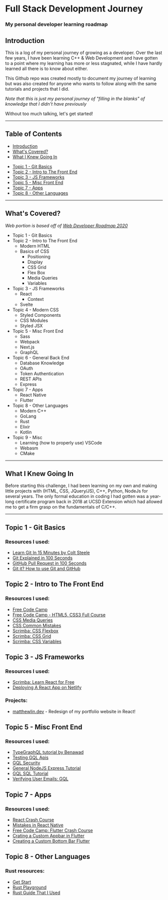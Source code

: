 # Full Stack Development Journey

### My personal developer learning roadmap

## Introduction

This is a log of my personal journey of growing as a developer. Over the last few years, I
have been learning C++ & Web Development and have gotten to a point where my
learning has more or less stagnated, while I have hardly learned all there is to
know about either.

This Github repo was created mostly to document my journey of learning but was
also created for anyone who wants to follow along with the same tutorials and
projects that I did.

_Note that this is just my personal journey of "filling in the blanks" of
knowledge that I didn't have previously_

Without too much talking, let's get started!

---

## Table of Contents

- [Introduction](#introduction)
- [What's Covered?](#whats-covered)
- [What I Knew Going In](#what-i-knew-going-in)

* [Topic 1 - Git Basics](#topic-1---git-basics)
* [Topic 2 - Intro to The Front End](#topic-2---intro-to-the-front-end)
* [Topic 3 - JS Frameworks](#topic-3---js-frameworks)
* [Topic 5 - Misc Front End](#topic-5---misc-front-end)
* [Topic 7 - Apps](#topic-7---apps)
* [Topic 8 - Other Languages](#topic-8---other-languages)

---

## What's Covered?

_Web portion is based off of [Web Developer Roadmap 2020](https://github.com/kamranahmedse/developer-roadmap)_

- Topic 1 - Git Basics
- Topic 2 - Intro to The Front End
  - Modern HTML
  - Basics of CSS
    - Positioning
    - Display
    - CSS Grid
    - Flex Box
    - Media Queries
    - Variables
- Topic 3 - JS Frameworks
  - React
    - Context
  - Svelte
- Topic 4 - Modern CSS
  - Styled Components
  - CSS Modules
  - Styled JSX
- Topic 5 - Misc Front End
  - Sass
  - Webpack
  - Next.js
  - GraphQL
- Topic 6 - General Back End
  - Database Knowledge
  - OAuth
  - Token Authentication
  - REST APIs
  - Express
- Topic 7 - Apps
  - React Native
  - Flutter
- Topic 8 - Other Languages
  - Modern C++
  - GoLang
  - Rust
  - Elixir
  - Kotlin
- Topic 9 - Misc
  - Learning (how to properly use) VSCode
  - Webasm
  - CMake

---

## What I Knew Going In

Before starting this challenge, I had been learning on my own and making little
projects with (HTML, CSS, JQuery/JS), C++, Python, NodeJs for several years. The
only formal education in coding I had gotten was a year-long certificate program
back in 2018 at UCSD Extension which had allowed me to get a firm grasp on the
fundamentals of C/C++.

---

## Topic 1 - Git Basics
### Resources I used:
- [Learn Git In 15 Minutes by Colt Steele](https://www.youtube.com/watch?v=USjZcfj8yxE&feature=youtu.be)
- [Git Explained in 100 Seconds](https://www.youtube.com/watch?v=hwP7WQkmECE)
- [GitHub Pull Request in 100 Seconds](https://www.youtube.com/watch?v=8lGpZkjnkt4)
- [Git it? How to use Git and GitHub](https://www.youtube.com/watch?v=HkdAHXoRtos)

## Topic 2 - Intro to The Front End
### Resources I used:
- [Free Code Camp](https://www.freecodecamp.org/learn)
- [Free Code Camp - HTML5, CSS3 Full Course](https://www.youtube.com/watch?v=mU6anWqZJcc)
- [CSS Media Queries](https://www.youtube.com/watch?v=2KL-z9A56SQ)
- [CSS Common Mistakes](https://www.youtube.com/watch?v=iHEkRIF7zxI)
- [Scrimba: CSS Flexbox](https://scrimba.com/course/gflexbox)
- [Scrimba: CSS Grid](https://scrimba.com/course/gR8PTE)
- [Scrimba: CSS Variables](https://scrimba.com/course/gcssvariables)

## Topic 3 - JS Frameworks
### Resources I used:
- [Scrimba: Learn React for Free](https://scrimba.com/course/glearnreact)
- [Deploying A React App on Netlify](https://www.youtube.com/watch?v=lCcBEDPTk4o)

### Projects:
- [matthewlin.dev](https://matthewlin.dev) - Redesign of my portfolio website in React!

## Topic 5 - Misc Front End
### Resources I used:
- [TypeGraphQL tutorial by Benawad](https://www.youtube.com/playlist?list=PLN3n1USn4xlma1bBu3Tloe4NyYn9Ko8Gs)
- [Testing GQL Apis](https://thenewstack.io/automatic-testing-for-graphql-apis/)
- [GQL Security](https://www.apollographql.com/blog/graphql/security/9-ways-to-secure-your-graphql-api-security-checklist/)
- [General NodeJS Express Tutorial](https://snipcart.com/blog/graphql-nodejs-express-tutorial)
- [GQL SQL Tutorial](https://www.serverless.com/blog/graphql-api-mysql-postgres-aurora)
- [Verifying User Emails: GQL](https://stackoverflow.com/questions/55530949/how-to-verify-user-email-while-using-graphql-and-node-js)

## Topic 7 - Apps
### Resources I used:
- [React Crash Course](https://www.youtube.com/watch?v=Hf4MJH0jDb4)
- [Mistakes in React Native](https://medium.com/dailyjs/11-mistakes-ive-made-during-react-native-redux-app-development-8544e2be9a9)
- [Free Code Camp: Flutter Crash Course](https://www.youtube.com/watch?v=pTJJsmejUOQ)
- [Crating a Custom Appbar in Flutter](https://www.youtube.com/watch?v=djd9iQ8SE5s)
- [Creating a Custom Bottom Bar Flutter](https://www.youtube.com/watch?v=id-n58eqg8Y)

## Topic 8 - Other Languages
### Rust resources:
- [Get Start](https://www.rust-lang.org/learn/get-started)
- [Rust Playground](https://play.rust-lang.org/)
- [Rust Guide That I Used](https://doc.rust-lang.org/book/title-page.html)

